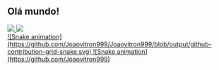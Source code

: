 ## Olá mundo!
<div align="left">
   <a href="https://github.com/Joaovitron999">
  <img height="150em" src="https://github-readme-stats.vercel.app/api?username=Joaovitron999&show_icons=true&theme=dracula&include_all_commits=true&count_private=true"/>
  <img height="150em" src="https://github-readme-stats.vercel.app/api/top-langs/?username=Joaovitron999&layout=compact&langs_count=7&theme=dracula"/>
</div>
   
<div>
   ![Snake animation](https://github.com/Joaovitron999/Joaovitron999/blob/output/github-contribution-grid-snake.svg)
   ![Snake animation](https://github.com/Joaovitron999)
</div>
  


   
